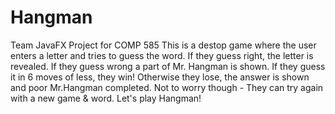 # Hangman
Team JavaFX Project for COMP 585
This is a destop game where the user enters a letter and tries to guess the word.
If they guess right, the letter is revealed.
If they guess wrong a part of Mr. Hangman is shown.
If they guess it in 6 moves of less, they win!
Otherwise they lose, the answer is shown and poor Mr.Hangman completed.
Not to worry though - They can try again with a new game & word.
Let's play Hangman!
